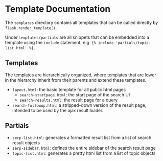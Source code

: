 # Template Documentation

The `templates` directory contains all templates that can be called directly by `flask.render_template()`.

Under `templates/partials` are all snippets that can be embedded into a template using the `include` statement, e.g. `{% include 'partials/topic-list.html' %}`.

## Templates

The templates are hierarchically organized, where templates that are lower in the hierarchy inherit from their parents and extend these templates.

* `layout.html`: the basic template for all public html pages
    - `search-startpage.html`: the start page of the search UI
    - `search-results.html`: the result page for a query
* `search-followup.html`: a stripped-down version of the result page, intended to be used by the ajax result loader.

## Partials

* `serp-list.html`: generates a formatted result list from a list of search result objects
* `serp-sidebar.html`: defines the entire sidebar of the search result page
* `topic-list.html`: generates a pretty html list from a list of topic objects
